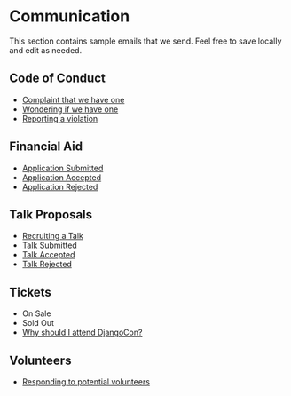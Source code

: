 # Communication
This section contains sample emails that we send. Feel free to save locally and edit as needed. 

## Code of Conduct 
- [Complaint that we have one](coc_complaint.md) 
- [Wondering if we have one](coc_about.md) 
- [Reporting a violation](coc_violation.md) 

## Financial Aid 
- [Application Submitted](finaid_submitted.md) 
- [Application Accepted](finaid_accepted.md) 
- [Application Rejected](finaid_rejected.md)

## Talk Proposals 
- [Recruiting a Talk](recruiting.md) 
- [Talk Submitted](talk_submitted.md) 
- [Talk Accepted](talk_accepted.md) 
- [Talk Rejected](talk_rejected.md) 

## Tickets 
- On Sale 
- Sold Out 
- [Why should I attend DjangoCon?](why-to-attend.md)

## Volunteers 
- [Responding to potential volunteers](volunteer.md)


